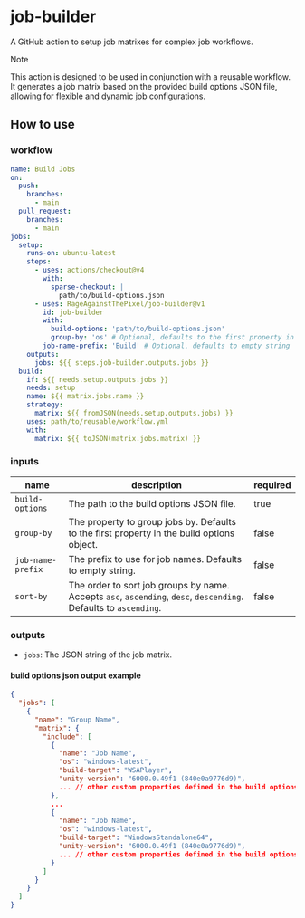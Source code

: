 # job-builder

A GitHub action to setup job matrixes for complex job workflows.

> [!NOTE]
> This action is designed to be used in conjunction with a reusable workflow. It generates a job matrix based on the provided build options JSON file, allowing for flexible and dynamic job configurations.

## How to use

### workflow

```yaml
name: Build Jobs
on:
  push:
    branches:
      - main
  pull_request:
    branches:
      - main
jobs:
  setup:
    runs-on: ubuntu-latest
    steps:
      - uses: actions/checkout@v4
        with:
          sparse-checkout: |
            path/to/build-options.json
      - uses: RageAgainstThePixel/job-builder@v1
        id: job-builder
        with:
          build-options: 'path/to/build-options.json'
          group-by: 'os' # Optional, defaults to the first property in the build options object
        job-name-prefix: 'Build' # Optional, defaults to empty string
    outputs:
      jobs: ${{ steps.job-builder.outputs.jobs }}
  build:
    if: ${{ needs.setup.outputs.jobs }}
    needs: setup
    name: ${{ matrix.jobs.name }}
    strategy:
      matrix: ${{ fromJSON(needs.setup.outputs.jobs) }}
    uses: path/to/reusable/workflow.yml
    with:
      matrix: ${{ toJSON(matrix.jobs.matrix) }}
```

### inputs

| name | description | required |
| ---- | ----------- | -------- |
| `build-options` | The path to the build options JSON file. | true |
| `group-by` | The property to group jobs by. Defaults to the first property in the build options object. | false |
| `job-name-prefix` | The prefix to use for job names. Defaults to empty string. | false |
| `sort-by` | The order to sort job groups by name. Accepts `asc`, `ascending`, `desc`, `descending`. Defaults to `ascending`. | false |

### outputs

- `jobs`: The JSON string of the job matrix.

#### build options json output example

```json
{
  "jobs": [
    {
      "name": "Group Name",
      "matrix": {
        "include": [
          {
            "name": "Job Name",
            "os": "windows-latest",
            "build-target": "WSAPlayer",
            "unity-version": "6000.0.49f1 (840e0a9776d9)",
            ... // other custom properties defined in the build options
          },
          ...
          {
            "name": "Job Name",
            "os": "windows-latest",
            "build-target": "WindowsStandalone64",
            "unity-version": "6000.0.49f1 (840e0a9776d9)",
            ... // other custom properties defined in the build options
          }
        ]
      }
    }
  ]
}
```
